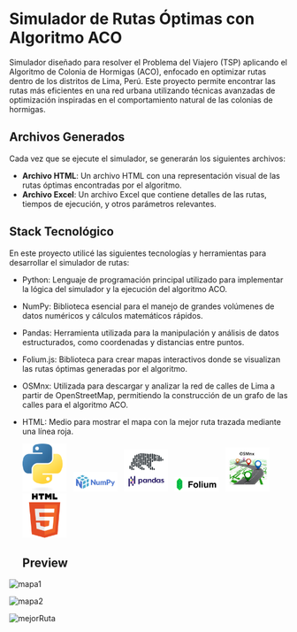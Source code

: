 # Simulador de Rutas Óptimas con Algoritmo ACO

Simulador diseñado para resolver el Problema del Viajero (TSP) aplicando el Algoritmo de Colonia de Hormigas (ACO), enfocado en optimizar rutas dentro de los distritos de Lima, Perú. Este proyecto permite encontrar las rutas más eficientes en una red urbana utilizando técnicas avanzadas de optimización inspiradas en el comportamiento natural de las colonias de hormigas.

## Archivos Generados

Cada vez que se ejecute el simulador, se generarán los siguientes archivos:

- **Archivo HTML**: Un archivo HTML con una representación visual de las rutas óptimas encontradas por el algoritmo.
- **Archivo Excel**: Un archivo Excel que contiene detalles de las rutas, tiempos de ejecución, y otros parámetros relevantes.

## Stack Tecnológico

En este proyecto utilicé las siguientes tecnologías y herramientas para desarrollar el simulador de rutas:

- Python: Lenguaje de programación principal utilizado para implementar la lógica del simulador y la ejecución del algoritmo ACO.
- NumPy: Biblioteca esencial para el manejo de grandes volúmenes de datos numéricos y cálculos matemáticos rápidos.
- Pandas: Herramienta utilizada para la manipulación y análisis de datos estructurados, como coordenadas y distancias entre puntos.
- Folium.js: Biblioteca para crear mapas interactivos donde se visualizan las rutas óptimas generadas por el algoritmo.
- OSMnx: Utilizada para descargar y analizar la red de calles de Lima a partir de OpenStreetMap, permitiendo la construcción de un grafo de las calles para el algoritmo ACO.
- HTML: Medio para mostrar el mapa con la mejor ruta trazada mediante una línea roja.

  <img src="resources/python.png" alt="python" width="80"> &nbsp; <img src="resources/numpy.png" alt="numpy" width="80"> &nbsp; <img src="resources/pandas.png" alt="pandas" width="80"> &nbsp; <img src="resources/folium.png" alt="folium" width="80"> &nbsp; <img src="resources/osmnx.jpg" alt="osmnx" width="80"> &nbsp; <img src="resources/html.png" alt="html" width="80">

  ## Preview
![mapa1](https://github.com/user-attachments/assets/4c441750-fd8e-4ff2-a23f-2fc87ed5898a)

![mapa2](https://github.com/user-attachments/assets/505a5672-7b0f-419c-88c5-1f2fedec4716)

![mejorRuta](https://github.com/user-attachments/assets/b08163f1-1106-4071-8e05-33150c1a01e0)



